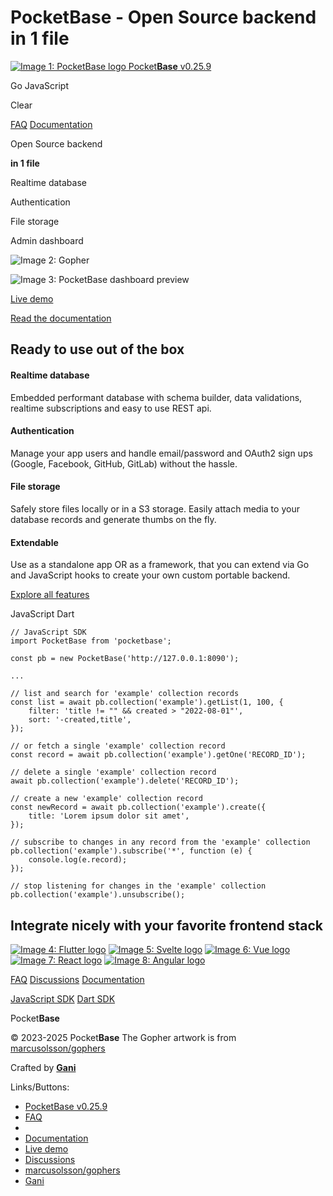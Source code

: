 PocketBase - Open Source backend in 1 file
=============== 

 [![Image 1: PocketBase logo](https://pocketbase.io/images/logo.svg) Pocket**Base** v0.25.9](https://pocketbase.io/)

Go JavaScript

 Clear

[FAQ](https://pocketbase.io/faq) [](https://github.com/pocketbase/pocketbase "GitHub Repo")[Documentation](https://pocketbase.io/docs)

Open Source backend

**in 1 file**

Realtime database

Authentication

File storage

Admin dashboard

![Image 2: Gopher](blob:https://pocketbase.io/6423885fd1dc1ff3158f95ef3d26e589)

![Image 3: PocketBase dashboard preview](blob:https://pocketbase.io/da1d1e5b54f60fd4d48c1a06a7b03276)

[Live demo](https://pocketbase.io/demo/)

[Read the documentation](https://pocketbase.io/docs)

Ready to use out of the box
---------------------------

#### Realtime database

Embedded performant database with schema builder, data validations, realtime subscriptions and easy to use REST api.

#### Authentication

Manage your app users and handle email/password and OAuth2 sign ups (Google, Facebook, GitHub, GitLab) without the hassle.

#### File storage

Safely store files locally or in a S3 storage. Easily attach media to your database records and generate thumbs on the fly.

#### Extendable

Use as a standalone app OR as a framework, that you can extend via Go and JavaScript hooks to create your own custom portable backend.

[Explore all features](https://pocketbase.io/docs)

JavaScript Dart

```
// JavaScript SDK
import PocketBase from 'pocketbase';

const pb = new PocketBase('http://127.0.0.1:8090');

...

// list and search for 'example' collection records
const list = await pb.collection('example').getList(1, 100, {
    filter: 'title != "" && created > "2022-08-01"',
    sort: '-created,title',
});

// or fetch a single 'example' collection record
const record = await pb.collection('example').getOne('RECORD_ID');

// delete a single 'example' collection record
await pb.collection('example').delete('RECORD_ID');

// create a new 'example' collection record
const newRecord = await pb.collection('example').create({
    title: 'Lorem ipsum dolor sit amet',
});

// subscribe to changes in any record from the 'example' collection
pb.collection('example').subscribe('*', function (e) {
    console.log(e.record);
});

// stop listening for changes in the 'example' collection
pb.collection('example').unsubscribe();
```

Integrate nicely with your favorite frontend stack
--------------------------------------------------

[![Image 4: Flutter logo](https://pocketbase.io/images/flutter_logo.svg?v2)](https://github.com/pocketbase/dart-sdk) [![Image 5: Svelte logo](https://pocketbase.io/images/svelte_logo.svg?v2)](https://github.com/pocketbase/js-sdk) [![Image 6: Vue logo](https://pocketbase.io/images/vue_logo.svg?v2)](https://github.com/pocketbase/js-sdk) [![Image 7: React logo](https://pocketbase.io/images/react_logo.svg?v2)](https://github.com/pocketbase/js-sdk) [![Image 8: Angular logo](https://pocketbase.io/images/angular_logo.svg?v2)](https://github.com/pocketbase/js-sdk)

[FAQ](https://pocketbase.io/faq) [Discussions](https://github.com/pocketbase/pocketbase/discussions) [Documentation](https://pocketbase.io/docs)

[JavaScript SDK](https://github.com/pocketbase/js-sdk) [Dart SDK](https://github.com/pocketbase/dart-sdk)

Pocket**Base**

[](mailto:support)[](https://github.com/pocketbase/pocketbase)

© 2023-2025 Pocket**Base** The Gopher artwork is from [marcusolsson/gophers](https://github.com/marcusolsson/gophers)

Crafted by [**Gani**](https://gani.bg/)

Links/Buttons:
- [PocketBase v0.25.9](https://pocketbase.io/)
- [FAQ](https://pocketbase.io/faq)
- [](mailto:support)
- [Documentation](https://pocketbase.io/docs)
- [Live demo](https://pocketbase.io/demo/)
- [Discussions](https://github.com/pocketbase/pocketbase/discussions)
- [marcusolsson/gophers](https://github.com/marcusolsson/gophers)
- [Gani](https://gani.bg/)
